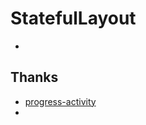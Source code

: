 # StatefulLayout
- 
## Thanks
- [progress-activity](https://github.com/vlonjatg/progress-activity)
- 
